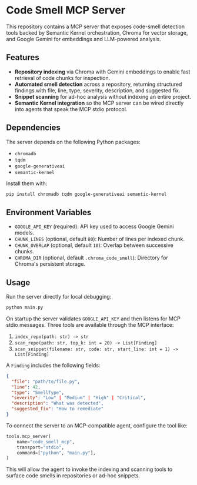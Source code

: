# Code Smell MCP Server

This repository contains a MCP server that exposes
code-smell detection tools backed by Semantic Kernel orchestration, Chroma for
vector storage, and Google Gemini for embeddings and LLM-powered analysis.

## Features

- **Repository indexing** via Chroma with Gemini embeddings to enable fast
  retrieval of code chunks for inspection.
- **Automated smell detection** across a repository, returning structured
  findings with file, line, type, severity, description, and suggested fix.
- **Snippet scanning** for ad-hoc analysis without indexing an entire project.
- **Semantic Kernel integration** so the MCP server can be wired directly into
  agents that speak the MCP stdio protocol.

## Dependencies

The server depends on the following Python packages:

- `chromadb`
- `tqdm`
- `google-generativeai`
- `semantic-kernel`

Install them with:

```bash
pip install chromadb tqdm google-generativeai semantic-kernel
```

## Environment Variables

- `GOOGLE_API_KEY` (required): API key used to access Google Gemini models.
- `CHUNK_LINES` (optional, default `80`): Number of lines per indexed chunk.
- `CHUNK_OVERLAP` (optional, default `10`): Overlap between successive chunks.
- `CHROMA_DIR` (optional, default `.chroma_code_smell`): Directory for Chroma's
  persistent storage.

## Usage

Run the server directly for local debugging:

```bash
python main.py
```

On startup the server validates `GOOGLE_API_KEY` and then listens for MCP stdio
messages. Three tools are available through the MCP interface:

1. `index_repo(path: str) -> str`
2. `scan_repo(path: str, top_k: int = 20) -> List[Finding]`
3. `scan_snippet(filename: str, code: str, start_line: int = 1) -> List[Finding]`

A `Finding` includes the following fields:

```json
{
  "file": "path/to/file.py",
  "line": 42,
  "type": "SmellType",
  "severity": "Low" | "Medium" | "High" | "Critical",
  "description": "What was detected",
  "suggested_fix": "How to remediate"
}
```

To connect the server to an MCP-compatible agent, configure the tool like:

```python
tools.mcp_server(
    name="code_smell_mcp",
    transport="stdio",
    command=["python", "main.py"],
)
```

This will allow the agent to invoke the indexing and scanning tools to surface
code smells in repositories or ad-hoc snippets.
